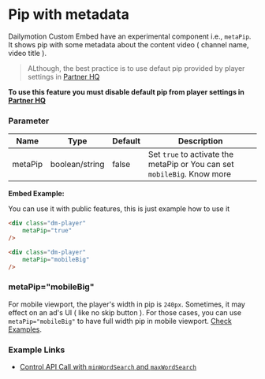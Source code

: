 # Pip with metadata 

Dailymotion Custom Embed have an experimental component i.e., `metaPip`. It shows pip with some metadata about the content video ( channel name, video title ).
> ALthough, the best practice is to use defaut pip provided by player settings in [Partner HQ](https://www.dailymotion.com/partner/x1wzpns/embed/players)

**To use this feature you must disable default pip from player settings in [Partner HQ](https://www.dailymotion.com/partner/x1wzpns/embed/players)**

### Parameter

| Name | Type | Default | Description |
| --- | --- | --- | --- |
| metaPip | boolean/string | false | Set `true` to activate the metaPip or You can set `mobileBig`. Know more |

**Embed Example:**

You can use it with public features, this is just example how to use it 
```html
<div class="dm-player"
	metaPip="true"
/>
```
```html
<div class="dm-player"
	metaPip="mobileBig"
/>
```

### metaPip="mobileBig" 
For mobile viewport, the player's width in pip is `240px`. Sometimes, it may effect on an ad's UI ( like no skip button ). For those cases, you can use `metaPip="mobileBig"` to have full width pip in mobile viewport. [Check Examples](#example-links).

### Example Links
- [Control API Call with `minWordSearch` and `maxWordSearch`](https://dmvs-apac.github.io/custom-embed-v2/examples/api_call_control/)
